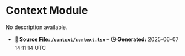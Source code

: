# Context Module

No description available.

- **[**📄 Source File:** `/context/context.tsx`](context.tsx.md)** – **🕒 Generated:** 2025-06-07 14:11:14 UTC